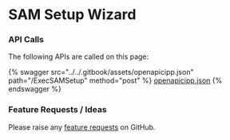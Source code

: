 # SAM Setup Wizard

### API Calls

The following APIs are called on this page:

{% swagger src="../../.gitbook/assets/openapicipp.json" path="/ExecSAMSetup" method="post" %}
[openapicipp.json](../../.gitbook/assets/openapicipp.json)
{% endswagger %}

### Feature Requests / Ideas

Please raise any [feature requests](https://github.com/KelvinTegelaar/CIPP/issues/new?assignees=\&labels=\&template=feature\_request.md\&title=FEATURE+REQUEST%3A+) on GitHub.
